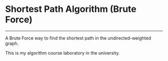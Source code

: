 # Shortest Path Algorithm (Brute Force)

-------------------------------------------------
A Brute Force way to find the shortest path in the undirected-weighted graph.

This is my algorithm course laboratory in the university.

